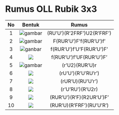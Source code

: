 # Rumus OLL Rubik 3x3

| No | Bentuk | Rumus | 
|:--:|:--:|:--:|
| 1 | ![gambar](https://github.com/FII14/rumus-oll-rubik-3x3/blob/main/gambar/20230812_115719.jpg) | (RU’U’)(R’2FRF’)U2(R’FRF’) |
| 2 | ![gambar](https://github.com/FII14/rumus-oll-rubik-3x3/blob/main/gambar/20230812_115905.jpg) | F(RUR’U’)F’f(RUR’U’)f’ |
| 3 | ![ganbar](https://github.com/FII14/rumus-oll-rubik-3x3/blob/main/gambar/20230812_120052.jpg) | f(RUR’U’)f’U’F(RUR’U’)F’ |
| 4 | ![](https://github.com/FII14/rumus-oll-rubik-3x3/blob/main/gambar/20230812_120254.jpg) | f(RUR’U’)f’UF(RUR’U’)F’ |
| 5 | ![gambar](https://github.com/FII14/rumus-oll-rubik-3x3/blob/main/gambar/20230812_120637.jpg) | (r’U2)(RUR’U)r | 
| 6 | ![](https://github.com/FII14/rumus-oll-rubik-3x3/blob/main/gambar/20230812_152937.jpg) | (rU’U’)(R’U’RU’r’) |
| 7 | ![](https://github.com/FII14/rumus-oll-rubik-3x3/blob/main/gambar/pola%207.jpg) | (rUR’U)(RU’U’r’) |
| 8 | ![](https://github.com/FII14/rumus-oll-rubik-3x3/blob/main/gambar/pola%208.jpg) | (r’U’RU’)(R’U2r) |
| 9 | ![](https://github.com/FII14/rumus-oll-rubik-3x3/blob/main/gambar/pola%209.jpg) | (RUR’U’)(R’F)(R2UR’U’)F’ |
| 10 | ![](https://github.com/FII14/rumus-oll-rubik-3x3/blob/main/gambar/pola%2010.jpg) | (RUR’U)(R’FRF’)(RU’U’R’) |
